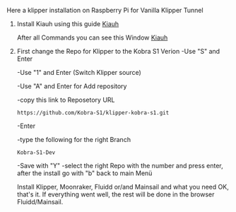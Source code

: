 Here a klipper installation on Raspberry Pi for Vanilla Klipper Tunnel

1. Install Kiauh using this guide
   [Kiauh](https://github.com/dw-0/kiauh#-download-and-use-kiauh)

   After all Commands you can see this Window
   [Kiauh](images/kiauh1.jpg)

3. First change the Repo for Klipper to the Kobra S1 Verion
   -Use "S" and Enter
   
   -Use "1" and Enter (Switch Klipper source)
   
   -Use "A" and Enter for Add repository
   
   -copy this link to Reposetory URL
   
   ```https://github.com/Kobra-S1/klipper-kobra-s1.git```
   
   -Enter
   
   -type the following for the right Branch
   
    ```Kobra-S1-Dev```

   -Save with "Y"
   -select the right Repo with the number and press enter, after the install go with "b" back to main Menü

   Install Klipper, Moonraker, Fluidd or/and Mainsail and what you need 
   OK, that's it. If everything went well, the rest will be done in the browser Fluidd/Mainsail.
